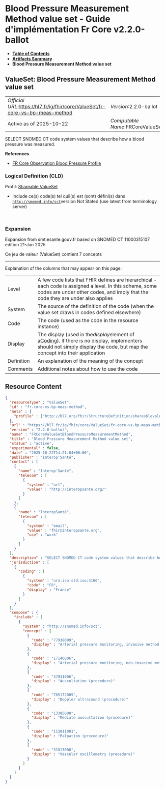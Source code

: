 # Blood Pressure Measurement Method value set - Guide d'implémentation Fr Core v2.2.0-ballot

* [**Table of Contents**](toc.md)
* [**Artifacts Summary**](artifacts.md)
* **Blood Pressure Measurement Method value set**

## ValueSet: Blood Pressure Measurement Method value set 

| | |
| :--- | :--- |
| *Official URL*:https://hl7.fr/ig/fhir/core/ValueSet/fr-core-vs-bp-meas-method | *Version*:2.2.0-ballot |
| Active as of 2025-10-22 | *Computable Name*:FRCoreValueSetBloodPressureMeasurementMethod |

 
SELECT SNOMED CT code system values that describe how a blood pressure was measured. 

 **References** 

* [FR Core Observation Blood Pressure Profile](StructureDefinition-fr-core-observation-bp.md)

### Logical Definition (CLD)

Profil: [Shareable ValueSet](http://hl7.org/fhir/R4/shareablevalueset.html)

* Include ce(s) code(s) tel quil(s) est (sont) défini(s) dans [`http://snomed.info/sct`](http://www.snomed.org/)version Not Stated (use latest from terminology server)

 

### Expansion

Expansion from smt.esante.gouv.fr based on SNOMED CT 11000315107 edition 21-Jun 2025

Ce jeu de valeur (ValueSet) contient 7 concepts

-------

 Explanation of the columns that may appear on this page: 

| | |
| :--- | :--- |
| Level | A few code lists that FHIR defines are hierarchical - each code is assigned a level. In this scheme, some codes are under other codes, and imply that the code they are under also applies |
| System | The source of the definition of the code (when the value set draws in codes defined elsewhere) |
| Code | The code (used as the code in the resource instance) |
| Display | The display (used in the*display*element of a[Coding](http://hl7.org/fhir/R4/datatypes.html#Coding)). If there is no display, implementers should not simply display the code, but map the concept into their application |
| Definition | An explanation of the meaning of the concept |
| Comments | Additional notes about how to use the code |



## Resource Content

```json
{
  "resourceType" : "ValueSet",
  "id" : "fr-core-vs-bp-meas-method",
  "meta" : {
    "profile" : ["http://hl7.org/fhir/StructureDefinition/shareablevalueset"]
  },
  "url" : "https://hl7.fr/ig/fhir/core/ValueSet/fr-core-vs-bp-meas-method",
  "version" : "2.2.0-ballot",
  "name" : "FRCoreValueSetBloodPressureMeasurementMethod",
  "title" : "Blood Pressure Measurement Method value set",
  "status" : "active",
  "experimental" : false,
  "date" : "2025-10-22T14:21:04+00:00",
  "publisher" : "Interop'Santé",
  "contact" : [
    {
      "name" : "Interop'Santé",
      "telecom" : [
        {
          "system" : "url",
          "value" : "http://interopsante.org/"
        }
      ]
    },
    {
      "name" : "InteropSanté",
      "telecom" : [
        {
          "system" : "email",
          "value" : "fhir@interopsante.org",
          "use" : "work"
        }
      ]
    }
  ],
  "description" : "SELECT SNOMED CT code system values that describe how a blood pressure was measured.",
  "jurisdiction" : [
    {
      "coding" : [
        {
          "system" : "urn:iso:std:iso:3166",
          "code" : "FR",
          "display" : "France"
        }
      ]
    }
  ],
  "compose" : {
    "include" : [
      {
        "system" : "http://snomed.info/sct",
        "concept" : [
          {
            "code" : "77938009",
            "display" : "Arterial pressure monitoring, invasive method (regime/therapy)"
          },
          {
            "code" : "17146006",
            "display" : "Arterial pressure monitoring, non-invasive method (regime/therapy)"
          },
          {
            "code" : "37931006",
            "display" : "Auscultation (procedure)"
          },
          {
            "code" : "765172009",
            "display" : "Doppler ultrasound (procedure)"
          },
          {
            "code" : "13385008",
            "display" : "Mediate auscultation (procedure)"
          },
          {
            "code" : "113011001",
            "display" : "Palpation (procedure)"
          },
          {
            "code" : "31813000",
            "display" : "Vascular oscillometry (procedure)"
          }
        ]
      }
    ]
  }
}

```
